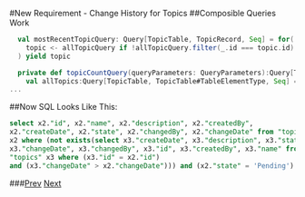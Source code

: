#New Requirement - Change History for Topics
##Composible Queries Work
```Scala
  val mostRecentTopicQuery: Query[TopicTable, TopicRecord, Seq] = for(
    topic <- allTopicQuery if !allTopicQuery.filter(_.id === topic.id).filter(_.changeDate > topic.changeDate).exists
  ) yield topic

  private def topicCountQuery(queryParameters: QueryParameters):Query[TopicTable, TopicTable#TableElementType, Seq] = {
    val allTopics:Query[TopicTable, TopicTable#TableElementType, Seq] = mostRecentTopicQuery
...
```
##Now SQL Looks Like This: 
```Sql
select x2."id", x2."name", x2."description", x2."createdBy",
x2."createDate", x2."state", x2."changedBy", x2."changeDate" from "topics"
x2 where (not exists(select x3."createDate", x3."description", x3."state",
x3."changeDate", x3."changedBy", x3."id", x3."createdBy", x3."name" from
"topics" x3 where (x3."id" = x2."id")
and (x3."changeDate" > x2."changeDate"))) and (x2."state" = 'Pending')

```
###[Prev](SlickLiftedQuery.md) [Next](SlickPlainSql.md)
